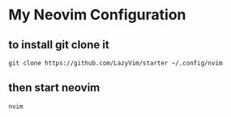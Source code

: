 # My Neovim Configuration
## to install git clone it
``git clone https://github.com/LazyVim/starter ~/.config/nvim``
## then start neovim
``nvim``
